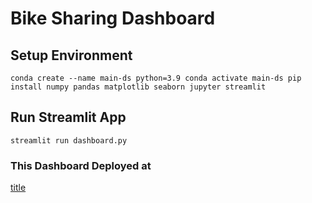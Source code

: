 # Bike Sharing Dashboard

## Setup Environment

`conda create --name main-ds python=3.9
conda activate main-ds
pip install numpy pandas matplotlib seaborn jupyter streamlit`

## Run Streamlit App

`streamlit run dashboard.py`

### This Dashboard Deployed at

[title](https://www.example.com)
